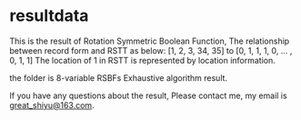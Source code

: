 # resultdata
This is the result  of Rotation Symmetric Boolean Function, The relationship between record form and RSTT as below:
  [1, 2, 3, 34, 35]  to [0, 1, 1, 1, 0, ... , 0, 1, 1]
The location of 1 in RSTT is represented by location information.

the folder is 8-variable RSBFs Exhaustive algorithm result.

If you have any questions about the result, Please contact me, my email is great_shiyu@163.com.
  
